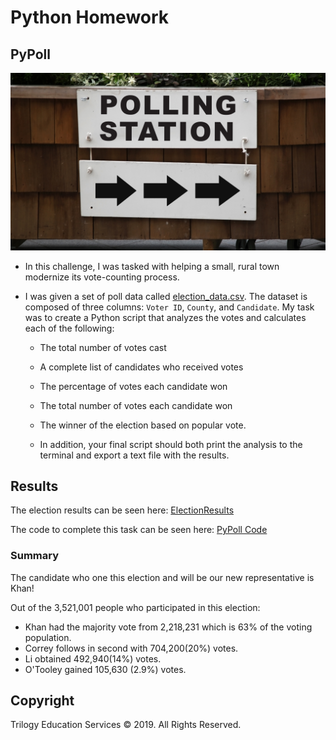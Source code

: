 # Python Homework

## PyPoll

![Vote-Counting](Images/Vote_counting.png)

* In this challenge, I was tasked with helping a small, rural town modernize its vote-counting process. 

* I was given a set of poll data called [election_data.csv](PyPoll/Resources/election_data.csv). The dataset is composed of three columns: `Voter ID`, `County`, and `Candidate`. My task was to create a Python script that analyzes the votes and calculates each of the following:

  * The total number of votes cast

  * A complete list of candidates who received votes

  * The percentage of votes each candidate won

  * The total number of votes each candidate won

  * The winner of the election based on popular vote.

  * In addition, your final script should both print the analysis to the terminal and export a text file with the results.


## Results

The election results can be seen here: [ElectionResults](PyPoll/ElectionResults.txt)

The code to complete this task can be seen here: [PyPoll Code](PyPoll/PyPoll_Complete.py)

### Summary

The candidate who one this election and will be our new representative is Khan!

Out of the 3,521,001 people who participated in this election:
  * Khan had the majority vote from 2,218,231 which is 63% of the voting population. 
  * Correy follows in second with 704,200(20%) votes.
  * Li obtained 492,940(14%) votes.
  * O'Tooley gained 105,630 (2.9%) votes.

## Copyright

Trilogy Education Services © 2019. All Rights Reserved.
